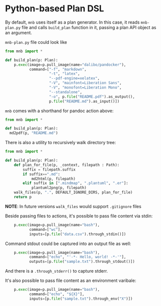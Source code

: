 # Python-based Plan DSL

By default, `mnb` uses itself as a plan generator. In this case, it reads `mnb-plan.py` file
and calls `build_plan` function in it,
passing a plan API object as an argument.

`mnb-plan.py` file could look like

```python
from mnb import *

def build_plan(p: Plan):
    p.exec(image=p.pull_image(name="dalibo/pandocker"),
           command=["-f", "markdown",
                    "-t", "latex",
                    "--pdf-engine=xelatex",
                    "-V", "mainfont=Liberation Sans",
                    "-V", "monofont=Liberation Mono",
                    "--standalone",
                    "-o", p.file("README.pdf").as_output(),
                    p.file("README.md").as_input()])
``` 

`mnb` comes with a shorthand for pandoc action above:

```python
from mnb import *

def build_plan(p: Plan):
  md2pdf(p, "README.md")
```

There is also a utility to recursively walk directory tree:

```python
from mnb import *

def build_plan(p: Plan):
    def plan_for_file(p, _context, filepath : Path):
        suffix = filepath.suffix
        if suffix==".md":
            md2html(p, filepath)
        elif suffix in [".mindmap", ".plantuml", ".er"]:
            plantuml2png(p, filepath)
    walk_files(p, ".", DEFAULT_IGNORE_DIRS, plan_for_file)
    return p
```

**NOTE**: In future versions `walk_files` would support `.gitignore` files

Beside passing files to actions, it's possible to pass file content via stdin:

```python
    p.exec(image=p.pull_image(name="bash"), 
           command=["wc"],
           inputs=[p.file("data.csv").through_stdin()])
```

Command stdout could be captured into an output file as well:
```python
    p.exec(image=p.pull_image(name="bash"), 
           command=["echo", "'-*- Hello, world! -*-'"],
           outputs=[p.file("sample.txt").through_stdout()])
```

And there is a `.through_stderr()` to capture stderr.

It's also possible to pass file content as an environment varibale:

```python
    p.exec(image=p.pull_image(name="bash"),
           command=["echo", "${X}"],
           inputs=[p.file("sample.txt").through_env("X")])
```

